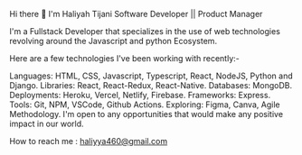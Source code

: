 Hi there 👋
I'm Haliyah Tijani
Software Developer || Product Manager 

I'm a Fullstack Developer that specializes in the use of web technologies revolving around the Javascript and python Ecosystem.


Here are a few technologies I've been working with recently:-

Languages: HTML, CSS, Javascript, Typescript, React, NodeJS, Python and Django.
Libraries: React, React-Redux, React-Native.
Databases: MongoDB.
Deployments: Heroku, Vercel, Netlify, Firebase.
Frameworks: Express.
Tools: Git, NPM, VSCode, Github Actions.
Exploring: Figma, Canva, Agile Methodology.
I'm open to any opportunities that would make any positive impact in our world.

How to reach me : haliyya460@gmail.com


